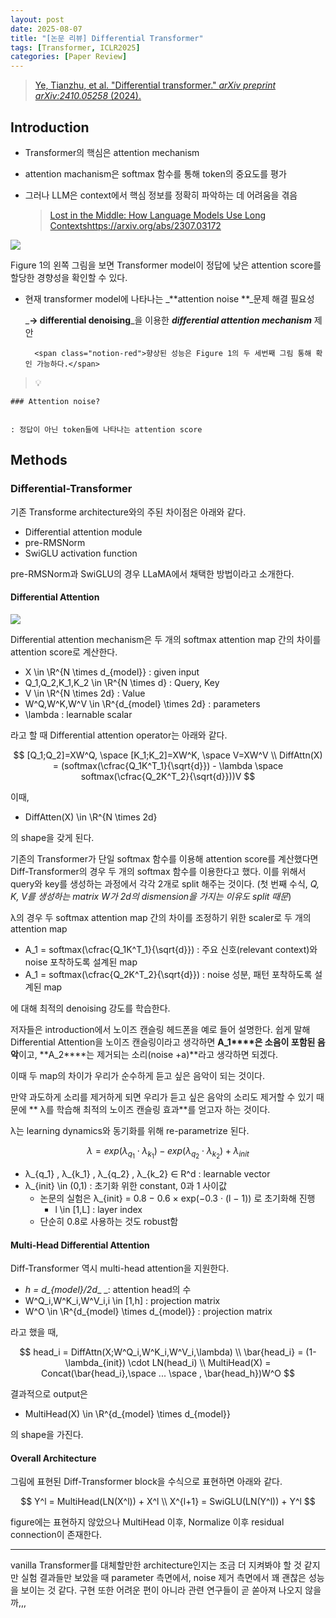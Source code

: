 ```yaml
---
layout: post
date: 2025-08-07
title: "[논문 리뷰] Differential Transformer"
tags: [Transformer, ICLR2025]
categories: [Paper Review]
---
```


> [Ye, Tianzhu, et al. "Differential transformer." ](https://arxiv.org/abs/2410.05258)[_arXiv preprint arXiv:2410.05258_](https://arxiv.org/abs/2410.05258)[ (2024).](https://arxiv.org/abs/2410.05258)



## Introduction

- Transformer의 핵심은 attention mechanism
- attention machanism은 softmax 함수를 통해 token의 중요도를 평가
- 그러나 LLM은 context에서 핵심 정보를 정확히 파악하는 데 어려움을 겪음

	> [Lost in the Middle: How Language Models Use Long Contextshttps://arxiv.org/abs/2307.03172](https://arxiv.org/abs/2307.03172)


![](https://prod-files-secure.s3.us-west-2.amazonaws.com/542b861c-36a8-4051-84e5-8804b6728dba/9083ea56-691a-4752-ae26-47f403431ac8/image.png?X-Amz-Algorithm=AWS4-HMAC-SHA256&X-Amz-Content-Sha256=UNSIGNED-PAYLOAD&X-Amz-Credential=ASIAZI2LB4662C7KFNKR%2F20250825%2Fus-west-2%2Fs3%2Faws4_request&X-Amz-Date=20250825T110107Z&X-Amz-Expires=3600&X-Amz-Security-Token=IQoJb3JpZ2luX2VjEAEaCXVzLXdlc3QtMiJIMEYCIQDwYE1w69wOUM5rpoeuDspPtbf7bLKwHPHnPI6UDvEG5gIhAPmneXR815ogA6PnOIzlJjkRoVoIaqbjY2CEZwzWQ5scKv8DCFoQABoMNjM3NDIzMTgzODA1Igwd3%2Fp4AXJSINWJlH8q3ANBfFI20MzlaAwS0u47%2F5j7LhE2sFi2k5LMxn4YtojUiURXNMiliX29OxcStIX07%2B1iVtDyCl4vcdB9x%2BLuVBRQEADHVwUxyNyt5%2BBq4Dn%2FXgnTfmdE%2BW01A5gRwTjwK9nBtJqXyqza1mb%2FJvj8jSUZy4AJQ8MFP2neGBCqV3%2BiBv6JP8mMt2FD%2F7%2BDo18uZBvA0%2BOxKY1V5zDDRDDJti%2FfUeW2il4i7%2FLcJwbLtaDLZIGFT2Azz1pashWXb1hkz0pumlIJC7%2FdU%2BeQSfKvTeYEb1CkqrEF2aG%2BVKU7NayfZUCuvjdF8B838NFsxplPIF9brKFQv3BOxi3QXOShVkgo2juFFjdd%2BbNNMRItEMQ2ixST6CH%2BSlinv7JNZKj7OU4mQUFb30DhBuulZbGBOU1x1G%2BFq0vMwfu46huSTE3FM3ch8XhIs4z%2ByS5PxmKqlK0WVHpWDGbCUvmVdcUHQcC%2FyxtBlvL%2BiiiVX78sKRrZcB0qkKrWuA622qNbB5PKK16xlLJtFongU89XHjZ%2F3zVwN%2FXe9XpC1qqiNRYOKZGLYcM53EhTJ1lpuySjsq4yuk2iLJJG9j%2FCwH0ka%2Blear8dSPobLLe%2FRnWoEqZynvFlmZThXCqVlBMIcpyXzjDOwLDFBjqkAZwxY6MQX1mtLv9MVoSulSyMTPe%2FBMeosA3vQd2%2FGa3JFdEVKUldomNkd6dpmML01SUGa7tgyYZ7rAVC0l47X9YxXvqrlzU83%2BHdMfLtGKItV8HGyUTVIkXC5UMePL5CPjjBPWtj7HoeoX4iu0ZQ6md5rblvl8VIc91maxhnP42SKLZH7UcBnvY2w6V2TEwXhXNg0hM4F6zJNgqvWSe6H2FK2pHg&X-Amz-Signature=f3421f32a43f6464d2550c357e0c3194ae732d74999186b2f06db8e1aed39cc2&X-Amz-SignedHeaders=host&x-amz-checksum-mode=ENABLED&x-id=GetObject)


Figure 1의 왼쪽 그림을 보면 Transformer model이 정답에 낮은 attention score를 할당한 경향성을 확인할 수 있다.

- 현재 transformer model에 나타나는 _**attention noise **_문제 해결 필요성

	_**→ differential denoising**_을 이용한 _**differential attention mechanism**_ 제안


		<span class="notion-red">향상된 성능은 Figure 1의 두 세번째 그림 통해 확인 가능하다.</span>


> 💡 


	### Attention noise?


	: 정답이 아닌 token들에 나타나는 attention score



## Methods



### Differential-Transformer


기존 Transforme architecture와의 주된 차이점은 아래와 같다.

- Differential attention module
- pre-RMSNorm
- SwiGLU activation function

pre-RMSNorm과 SwiGLU의 경우 LLaMA에서 채택한 방법이라고 소개한다.



#### Differential Attention


![](https://prod-files-secure.s3.us-west-2.amazonaws.com/542b861c-36a8-4051-84e5-8804b6728dba/116d70b2-1963-4810-9167-f4c7d8a06e8f/image.png?X-Amz-Algorithm=AWS4-HMAC-SHA256&X-Amz-Content-Sha256=UNSIGNED-PAYLOAD&X-Amz-Credential=ASIAZI2LB4662C7KFNKR%2F20250825%2Fus-west-2%2Fs3%2Faws4_request&X-Amz-Date=20250825T110107Z&X-Amz-Expires=3600&X-Amz-Security-Token=IQoJb3JpZ2luX2VjEAEaCXVzLXdlc3QtMiJIMEYCIQDwYE1w69wOUM5rpoeuDspPtbf7bLKwHPHnPI6UDvEG5gIhAPmneXR815ogA6PnOIzlJjkRoVoIaqbjY2CEZwzWQ5scKv8DCFoQABoMNjM3NDIzMTgzODA1Igwd3%2Fp4AXJSINWJlH8q3ANBfFI20MzlaAwS0u47%2F5j7LhE2sFi2k5LMxn4YtojUiURXNMiliX29OxcStIX07%2B1iVtDyCl4vcdB9x%2BLuVBRQEADHVwUxyNyt5%2BBq4Dn%2FXgnTfmdE%2BW01A5gRwTjwK9nBtJqXyqza1mb%2FJvj8jSUZy4AJQ8MFP2neGBCqV3%2BiBv6JP8mMt2FD%2F7%2BDo18uZBvA0%2BOxKY1V5zDDRDDJti%2FfUeW2il4i7%2FLcJwbLtaDLZIGFT2Azz1pashWXb1hkz0pumlIJC7%2FdU%2BeQSfKvTeYEb1CkqrEF2aG%2BVKU7NayfZUCuvjdF8B838NFsxplPIF9brKFQv3BOxi3QXOShVkgo2juFFjdd%2BbNNMRItEMQ2ixST6CH%2BSlinv7JNZKj7OU4mQUFb30DhBuulZbGBOU1x1G%2BFq0vMwfu46huSTE3FM3ch8XhIs4z%2ByS5PxmKqlK0WVHpWDGbCUvmVdcUHQcC%2FyxtBlvL%2BiiiVX78sKRrZcB0qkKrWuA622qNbB5PKK16xlLJtFongU89XHjZ%2F3zVwN%2FXe9XpC1qqiNRYOKZGLYcM53EhTJ1lpuySjsq4yuk2iLJJG9j%2FCwH0ka%2Blear8dSPobLLe%2FRnWoEqZynvFlmZThXCqVlBMIcpyXzjDOwLDFBjqkAZwxY6MQX1mtLv9MVoSulSyMTPe%2FBMeosA3vQd2%2FGa3JFdEVKUldomNkd6dpmML01SUGa7tgyYZ7rAVC0l47X9YxXvqrlzU83%2BHdMfLtGKItV8HGyUTVIkXC5UMePL5CPjjBPWtj7HoeoX4iu0ZQ6md5rblvl8VIc91maxhnP42SKLZH7UcBnvY2w6V2TEwXhXNg0hM4F6zJNgqvWSe6H2FK2pHg&X-Amz-Signature=05ae6da44d58d937b3cfe977aba6992ad522b17cde670d07887cc01759016ae2&X-Amz-SignedHeaders=host&x-amz-checksum-mode=ENABLED&x-id=GetObject)


Differential attention mechanism은 두 개의 softmax attention map 간의 차이를 attention score로 계산한다.

- X \in \R^{N \times d\_{model}} : given input
- Q\_1,Q\_2,K\_1,K\_2 \in \R^{N \times d} : Query, Key
- V \in \R^{N \times 2d} : Value
- W^Q,W^K,W^V \in \R^{d\_{model} \times 2d} : parameters
- \lambda : learnable scalar

라고 할 때 Differential attention operator는 아래와 같다.


$$
[Q_1;Q_2]=XW^Q, \space [K_1;K_2]=XW^K, \space V=XW^V \\
DiffAttn(X) = (softmax(\cfrac{Q_1K^T_1}{\sqrt{d}}) - \lambda \space softmax(\cfrac{Q_2K^T_2}{\sqrt{d}}))V
$$


이때,

- DiffAtten(X) \in \R^{N \times 2d}

의 shape을 갖게 된다.


기존의 Transformer가 단일 softmax 함수를 이용해 attention score를 계산했다면 Diff-Transformer의 경우 두 개의 softmax 함수를 이용한다고 했다. 이를 위해서 query와 key를 생성하는 과정에서 각각 2개로 split 해주는 것이다. <span class="notion-red">(첫 번째 수식, </span><span class="notion-red">_Q, K, V를 생성하는 matrix W가 2d의 dismension을 가지는 이유도 split 때문_</span><span class="notion-red">)</span>


 λ의 경우 두 softmax attention map 간의 차이를 조정하기 위한 scaler로 두 개의 attention map

- A\_1 = softmax(\cfrac{Q\_1K^T\_1}{\sqrt{d}}) : 주요 신호(relevant context)와 noise 포착하도록 설계된 map
- A\_1 = softmax(\cfrac{Q\_2K^T\_2}{\sqrt{d}}) : noise 성분, 패턴 포착하도록 설계된 map 

에 대해 최적의 denoising 강도를 학습한다.


저자들은 introduction에서 노이즈 캔슬링 헤드폰을 예로 들어 설명한다. 쉽게 말해 Differential Attention을 노이즈 캔슬링이라고 생각하면 **A\_1****은 소음이 포함된 음악**이고, **A\_2****는 제거되는 소리(noise +a)**라고 생각하면 되겠다. 


이때 두 map의 차이가 우리가 순수하게 듣고 싶은 음악이 되는 것이다. 


만약 과도하게 소리를 제거하게 되면 우리가 듣고 싶은 음악의 소리도 제거할 수 있기 때문에 ** λ를 학습해 최적의 노이즈 캔슬링 효과**를 얻고자 하는 것이다.


λ는 learning dynamics와 동기화를 위해 re-parametrize 된다.


$$
\lambda = exp(\lambda_{q_1} \cdot \lambda_{k_1}) - exp(\lambda_{q_2} \cdot \lambda_{k_2}) + \lambda_{init}
$$

- λ\_{q\_1} , λ\_{k\_1} , λ\_{q\_2} , λ\_{k\_2} ∈ R^d : learnable vector
- λ\_{init} \in (0,1) : 초기화 위한 constant, 0과 1 사이값
	- 논문의 실험은 λ\_{init} = 0.8 − 0.6 × exp(−0.3 · (l − 1)) 로 초기화해 진행
		- l \in [1,L] : layer index
	- 단순히 0.8로 사용하는 것도 robust함


#### **Multi-Head Differential Attention**


Diff-Transformer 역시 multi-head attention을 지원한다.

- _h = d\_{model}/2d__ _: attention head의 수
- W^Q\_i,W^K\_i,W^V\_i,i \in [1,h] : projection matrix
- W^O \in \R^{d\_{model} \times d\_{model}} : projection matrix

라고 했을 때,


$$
head_i = DiffAttn(X;W^Q_i,W^K_i,W^V_i,\lambda) \\
\bar{head_i} = (1-\lambda_{init}) \cdot LN(head_i) \\
MultiHead(X) = Concat(\bar{head_i},\space ... \space , \bar{head_h})W^O
$$


결과적으로 output은

- MultiHead(X) \in \R^{d\_{model} \times d\_{model}}

의 shape을 가진다.



#### Overall Architecture


그림에 표현된 Diff-Transformer block을 수식으로 표현하면 아래와 같다.


$$
Y^l = MultiHead(LN(X^l)) + X^l \\
X^{l+1} = SwiGLU(LN(Y^l)) + Y^l
$$


figure에는 표현하지 않았으나 MultiHead 이후, Normalize 이후 residual connection이 존재한다.


---


vanilla Transformer를 대체할만한 architecture인지는 조금 더 지켜봐야 할 것 같지만 실험 결과들만 보았을 때 parameter 측면에서, noise 제거 측면에서 꽤 괜찮은 성능을 보이는 것 같다. 구현 또한 어려운 편이 아니라 관련 연구들이 곧 쏟아져 나오지 않을까,,,

